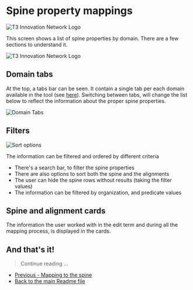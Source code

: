 # Spine property mappings

![T3 Innovation Network Logo](https://res.cloudinary.com/ricardo-gamarra/image/upload/v1609273002/t3-desm/T3Logo_lv3xpn.png)

This screen shows a list of spine properties by domain. There are a few sections to understand it.

![T3 Innovation Network Logo](https://res.cloudinary.com/ricardo-gamarra/image/upload/v1609270825/t3-desm/view-specification_vkybsg.png)

## Domain tabs

At the top, a tabs bar can be seen. It contain a single tab per each domain available in the tool (see [here](https://github.com/t3-innovation-network/desm/tree/master/walkthrough/2-uploading-a-file.md#the-available-domains)). Switching between tabs, will change the list below to reflect the information about the proper spine properties.

![Domain Tabs](https://res.cloudinary.com/ricardo-gamarra/image/upload/v1609287623/t3-desm/domain-tabs_ppexpt.png)

## Filters

![Sort options](https://res.cloudinary.com/ricardo-gamarra/image/upload/v1609287896/t3-desm/sortoptions_bstjtq.gif)

The information can be filtered and ordered by different criteria

- There's a search bar, to filter the spine properties
- There are also options to sort both the spine and the alignments
- The user can hide the spine rows without results (taking the filter values)
- The information can be filtered by organization, and predicate values

## Spine and alignment cards

The information the user worked with in the edit term and during all the mapping process, is displayed in the cards.

## And that's it!

> Continue reading ...
- [Previous - Mapping to the spine](https://github.com/t3-innovation-network/desm/tree/master/walkthrough/4-mapping-to-the-spine.md)
- [Back to the main Readme file](https://github.com/t3-innovation-network/desm)